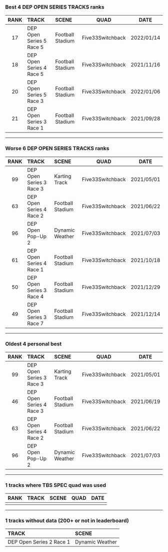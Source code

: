 ### Best 4 DEP OPEN SERIES TRACKS ranks
|RANK|TRACK|SCENE|QUAD|DATE|
|:---:|:---|:---|:---:|:---:|
|17|DEP Open Series 5 Race 5|Football Stadium|Five33Switchback|2022/01/14|
|18|DEP Open Series 4 Race 5|Football Stadium|Five33Switchback|2021/11/16|
|20|DEP Open Series 5 Race 3|Football Stadium|Five33Switchback|2022/01/06|
|21|DEP Open Series 3 Race 1|Football Stadium|Five33Switchback|2021/09/28|
---
### Worse 6 DEP OPEN SERIES TRACKS ranks
|RANK|TRACK|SCENE|QUAD|DATE|
|:---:|:---|:---|:---:|:---:|
|99|DEP Open Series 3 Race 3|Karting Track|Five33Switchback|2021/05/01|
|63|DEP Open Series 4 Race 2|Football Stadium|Five33Switchback|2021/06/22|
|96|DEP Open Pop-Up 2|Dynamic Weather|Five33Switchback|2021/07/03|
|61|DEP Open Series 4 Race 1|Football Stadium|Five33Switchback|2021/10/18|
|50|DEP Open Series 3 Race 4|Football Stadium|Five33Switchback|2021/12/29|
|49|DEP Open Series 3 Race 7|Football Stadium|Five33Switchback|2021/12/14|
---
### Oldest 4 personal best
|RANK|TRACK|SCENE|QUAD|DATE|
|:---:|:---|:---|:---:|:---:|
|99|DEP Open Series 3 Race 3|Karting Track|Five33Switchback|2021/05/01|
|46|DEP Open Series 4 Race 3|Football Stadium|Five33Switchback|2021/06/19|
|63|DEP Open Series 4 Race 2|Football Stadium|Five33Switchback|2021/06/22|
|96|DEP Open Pop-Up 2|Dynamic Weather|Five33Switchback|2021/07/03|
---
### 1 tracks where TBS SPEC quad was used
|RANK|TRACK|SCENE|QUAD|DATE|
|:---:|:---|:---|:---:|:---:|
||||||
---
### 1 tracks without data (200+ or not in leaderboard)
|TRACK|SCENE|
|:---|:---|
|DEP Open Series 2 Race 1|Dynamic Weather|

